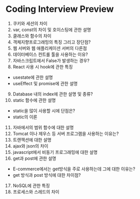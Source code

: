 # Coding Interview Preview

1. 쿠키와 세션의 차이
2. var, const의 차이 및 호이스팅에 관한 설명
3. 클래스와 함수의 차이
4. 객체지향프로그래밍의 특징 그리고 장단점?
5. 웹 서버와 웹 애플리케이션 서버의 다른점
6. 데이터베이스 컨트롤 툴을 사용하는 이유?
7. 자바스크립트에서 False가 발생하는 경우?
8. React 사용 시 hook에 관한 특징
* usestate에 관한 설명
* useEffect 및 promise에 관한 설명
9. Database 내의 index에 관한 설명 및 종류?
10. static 함수에 관한 설명
* static을 많이 사용할 시에 단점은?
* static의 이론
11. 자바에서의 범위 함수에 대한 설명
12. Tomcat 이나 제우스 등 서버 프로그램을 사용하는 이유는?
13. 트랜잭션에 대한 설명 
14. ajax와 json의 차이
15. javascript에서 비동기 프로그래밍에 대한 설명
16. get과 post에 관한 설명
* E-commerce에서는 get방식을 주로 사용하는데 그에 대한 이유는?
* get 방식과 post 방식에 대한 차이점?
17. NoSQL에 관한 특징
18. 프로세스와 스레드의 차이
